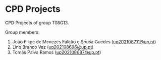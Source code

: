 # CPD Projects

CPD Projects of group T08G13.

Group members:

1. João Filipe de Menezes Falcão e Sousa Guedes (up202108711@up.pt)
2. Lino Branco Vaz (up202108696@up.pt)
3. Tomás Paiva Ramos (up202108687@up.pt)
